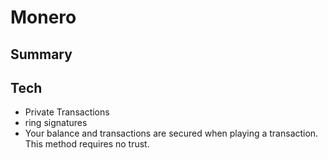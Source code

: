 # Monero

## Summary

## Tech

 - Private Transactions
  - ring signatures
   - Your balance and transactions are secured when playing a transaction.  This method requires no trust.

